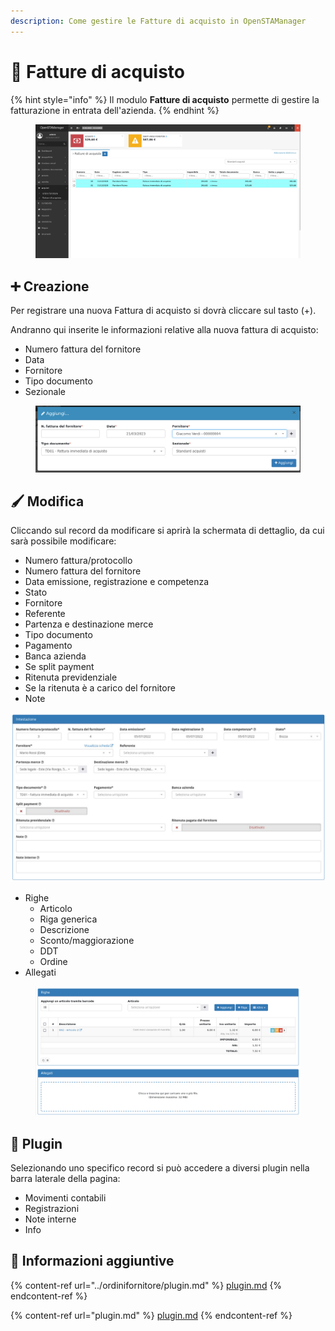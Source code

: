 ```yaml
---
description: Come gestire le Fatture di acquisto in OpenSTAManager
---
```


# 📄 Fatture di acquisto

{% hint style="info" %}
Il modulo **Fatture di acquisto** permette di gestire la fatturazione in entrata dell'azienda.
{% endhint %}

<figure><img src="../../../../.gitbook/assets/immagine (766).png" alt=""><figcaption></figcaption></figure>

## ➕ Creazione

Per registrare una nuova Fattura di acquisto si dovrà cliccare sul tasto (+).

Andranno qui inserite le informazioni relative alla nuova fattura di acquisto:

* Numero fattura del fornitore
* Data
* Fornitore
* Tipo documento
* Sezionale

<figure><img src="../../../../.gitbook/assets/immagine (278).png" alt=""><figcaption></figcaption></figure>

## 🖌️ Modifica

Cliccando sul record da modificare si aprirà la schermata di dettaglio, da cui sarà possibile modificare:

* Numero fattura/protocollo
* Numero fattura del fornitore
* Data emissione, registrazione e competenza
* Stato
* Fornitore
* Referente
* Partenza e destinazione merce
* Tipo documento
* Pagamento
* Banca azienda
* Se split payment
* Ritenuta previdenziale
* Se la ritenuta è a carico del fornitore
* Note

![](<../../../../.gitbook/assets/image (430).png>)

* Righe
  * Articolo
  * Riga generica
  * Descrizione
  * Sconto/maggiorazione
  * DDT
  * Ordine
* Allegati

<figure><img src="../../../../.gitbook/assets/immagine (269).png" alt=""><figcaption></figcaption></figure>

## 🔧 Plugin

Selezionando uno specifico record si può accedere a diversi plugin nella barra laterale della pagina:

* Movimenti contabili
* Registrazioni
* Note interne
* Info

## 🔽 Informazioni aggiuntive

{% content-ref url="../ordinifornitore/plugin.md" %}
[plugin.md](../ordinifornitore/plugin.md)
{% endcontent-ref %}

{% content-ref url="plugin.md" %}
[plugin.md](plugin.md)
{% endcontent-ref %}
